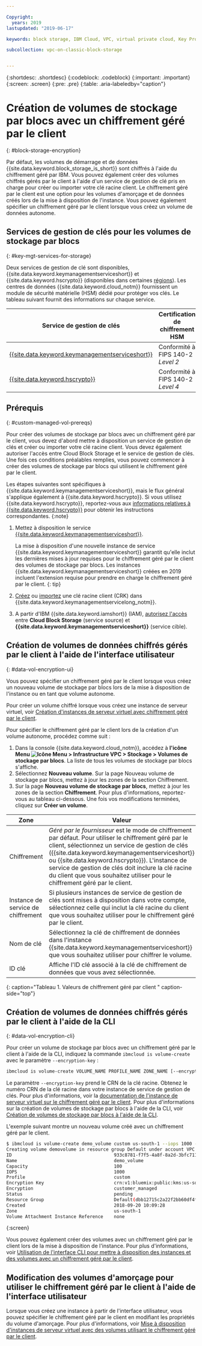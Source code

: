 ```yaml
---

Copyright:
  years: 2019
lastupdated: "2019-06-17"

keywords: block storage, IBM Cloud, VPC, virtual private cloud, Key Protect, encryption, key management, Hyper Protect Crypto Services, HPCS, volume, data storage, virtual server instance, instance

subcollection: vpc-on-classic-block-storage


---
```


{:shortdesc: .shortdesc}
{:codeblock: .codeblock}
{:important: .important}
{:screen: .screen}
{:pre: .pre}
{:table: .aria-labeledby="caption"}


# Création de volumes de stockage par blocs avec un chiffrement géré par le client 
{: #block-storage-encryption}

Par défaut, les volumes de démarrage et de données {{site.data.keyword.block_storage_is_short}} sont chiffrés à l'aide du chiffrement géré par IBM. Vous pouvez également créer des volumes chiffrés gérés par le client à l'aide d'un service de gestion de clé pris en charge pour créer ou importer votre clé racine client. Le chiffrement géré par le client est une option pour les volumes d'amorçage et de données créés lors de la mise à disposition de l'instance. Vous pouvez également spécifier un chiffrement géré par le client lorsque vous créez un volume de données autonome.   

## Services de gestion de clés pour les volumes de stockage par blocs 
{: #key-mgt-services-for-storage}

Deux services de gestion de clé sont disponibles, {{site.data.keyword.keymanagementserviceshort}} et {{site.data.keyword.hscrypto}} (disponibles dans certaines [régions](/docs/services/hs-crypto?topic=hs-crypto-regions#regions)). Les centres de données {{site.data.keyword.cloud_notm}} fournissent un module de sécurité matérielle (HSM) dédié pour protéger vos clés. Le tableau suivant fournit des informations sur chaque service. 

| Service de gestion de clés | Certification de chiffrement HSM |
| ----- | ----- |
| [{{site.data.keyword.keymanagementserviceshort}}](/docs/services/key-protect/concepts?topic=key-protect-getting-started-tutorial#getting-started-tutorial) | Conformité à FIPS 140-2 *Level 2* |
| [{{site.data.keyword.hscrypto}}](/docs/services/hs-crypto?topic=hs-crypto-get-started#get-started) | Conformité à FIPS 140-2 *Level 4* |

## Prérequis
{: #custom-managed-vol-prereqs}

Pour créer des volumes de stockage par blocs avec un chiffrement géré par le client, vous devez d'abord mettre à disposition un service de gestion de clés et créer ou importer votre clé racine client. Vous devez également autoriser l'accès entre Cloud Block Storage et le service de gestion de clés. Une fois ces conditions préalables remplies, vous pouvez commencer à créer des volumes de stockage par blocs qui utilisent le chiffrement géré par le client. 

Les étapes suivantes sont spécifiques à {{site.data.keyword.keymanagementserviceshort}}, mais le flux général s'applique également à {{site.data.keyword.hscrypto}}. Si vous utilisez {{site.data.keyword.hscrypto}}, reportez-vous aux [informations relatives à {{site.data.keyword.hscrypto}}](/docs/services/hs-crypto?topic=hs-crypto-get-started#get-started) pour obtenir les instructions correspondantes.
{:note}

1. Mettez à disposition le service [{{site.data.keyword.keymanagementserviceshort}}](/docs/services/key-protect?topic=key-protect-provision#provision).

   La mise à disposition d'une nouvelle instance de service {{site.data.keyword.keymanagementserviceshort}} garantit qu'elle inclut les dernières mises à jour requises pour le chiffrement géré par le client des volumes de stockage par blocs. Les instances {{site.data.keyword.keymanagementserviceshort}} créées en 2019 incluent l'extension requise pour prendre en charge le chiffrement géré par le client.
   {: tip}

2. [Créez](/docs/services/key-protect?topic=key-protect-create-root-keys#create-root-keys) ou
[importez](/docs/services/key-protect?topic=key-protect-import-root-keys#import-root-keys) une clé racine client (CRK) dans {{site.data.keyword.keymanagementservicelong_notm}}.
3. A partir d'IBM {{site.data.keyword.iamshort}} (IAM), [autorisez l'accès](/docs/iam?topic=iam-serviceauth#serviceauth) entre **Cloud Block Storage** (service source) et **{{site.data.keyword.keymanagementserviceshort}}** (service cible).

## Création de volumes de données chiffrés gérés par le client à l'aide de l'interface utilisateur 
{: #data-vol-encryption-ui}

Vous pouvez spécifier un chiffrement géré par le client lorsque vous créez un nouveau volume de stockage par blocs lors de la mise à disposition de l'instance ou en tant que volume autonome. 

Pour créer un volume chiffré lorsque vous créez une instance de serveur virtuel, voir [Création d'instances de serveur virtuel avec chiffrement géré par le client](/docs/vpc-on-classic-vsi?topic=vpc-on-classic-instance-creating-instances-byok). 

Pour spécifier le chiffrement géré par le client lors de la création d'un volume autonome, procédez comme suit : 

1. Dans la console {{site.data.keyword.cloud_notm}}, accédez à **l'icône Menu ![Icône Menu](../../icons/icon_hamburger.svg) > Infrastructure VPC > Stockage > Volumes de stockage par blocs**.
La liste de tous les volumes de stockage par blocs s'affiche. 
1. Sélectionnez **Nouveau volume**. Sur la page Nouveau volume de stockage par blocs, mettez à jour les zones de la section Chiffrement.
1. Sur la page **Nouveau volume de stockage par blocs**, mettez à jour les zones de la section **Chiffrement**. Pour plus d'informations, reportez-vous au tableau ci-dessous. Une fois vos modifications terminées, cliquez sur **Créer un volume**.

| Zone | Valeur |
| ----- | ----- |
| Chiffrement | _Géré par le fournisseur_ est le mode de chiffrement par défaut. Pour utiliser le chiffrement géré par le client, sélectionnez un service de gestion de clés ({{site.data.keyword.keymanagementserviceshort}} ou {{site.data.keyword.hscrypto}}). L'instance de service de gestion de clés doit inclure la clé racine du client que vous souhaitez utiliser pour le chiffrement géré par le client. |
| Instance de service de chiffrement | Si plusieurs instances de service de gestion de clés sont mises à disposition dans votre compte, sélectionnez celle qui inclut la clé racine du client que vous souhaitez utiliser pour le chiffrement géré par le client. |
| Nom de clé | Sélectionnez la clé de chiffrement de données dans l'instance {{site.data.keyword.keymanagementserviceshort}} que vous souhaitez utiliser pour chiffrer le volume. |
| ID clé | Affiche l'ID clé associé à la clé de chiffrement de données que vous avez sélectionnée. |
{: caption="Tableau 1. Valeurs de chiffrement géré par client " caption-side="top"}

## Création de volumes de données chiffrés gérés par le client à l'aide de la CLI 
{: #data-vol-encryption-cli}

Pour créer un volume de stockage par blocs avec un chiffrement géré par le client à l'aide de la CLI, indiquez la commande `ibmcloud is volume-create` avec le paramètre `--encryption-key` :

```bash
ibmcloud is volume-create VOLUME_NAME PROFILE_NAME ZONE_NAME [--encryption-key ENCRYPTION_KEY] [--capacity CAPACITY] [--iops IOPS] [--resource-group-id RESOURCE_GROUP_ID | --resource-group-name RESOURCE_GROUP_NAME] [--json]
```

Le paramètre `--encryption-key` prend le CRN de la clé racine. Obtenez le numéro CRN de la clé racine dans votre instance de service de gestion de clés. Pour plus d'informations, voir la [documentation de l'instance de serveur virtuel sur le chiffrement géré par le client](/docs/vpc-on-classic-vsi?topic=vpc-on-classic-vsi-creating-instances-byok#provision-byok-cli). Pour plus d'informations sur la création de volumes de stockage par blocs à l'aide de la CLI, voir [Création de volumes de stockage par blocs à l'aide de la CLI](/docs/vpc-on-classic-block-storage?topic=vpc-on-classic-block-storage-creating-block-storage-cli).

L'exemple suivant montre un nouveau volume créé avec un chiffrement géré par le client. 

```bash
$ ibmcloud is volume-create demo_volume custom us-south-1 --iops 1000 --encryption-key abccorp-kp-vpc-2 5437644a-c4b1-447f-9646-b1a2a4df61382
Creating volume demovolume in resource group Default under account VPC 01 as user rtuser1@mycompany.com...
ID                                      933c8781-f7f5-4a8f-8a2d-3bfc711788ee
Name                                    demo_volume
Capacity                                100
IOPS                                    1000
Profile                                 custom
Encryption Key                          crn:v1:bluemix:public:kms:us-south:a/8d65fb1cf5e99e86dd7229ddef9e5b7b:b1abf7c5-381d-4f34-836e-5db7193250bc:key:fd57250e-908c-4785-a8a5-1f53176bcd2f
Encryption                              customer_managed
Status                                  pending
Resource Group                          Default(dbb12715c2a22f2bb60df4ffd4a543f2)
Created                                 2018-09-20 10:09:28
Zone                                    us-south-1
Volume Attachment Instance Reference    none
```
{:screen}

Vous pouvez également créer des volumes avec un chiffrement géré par le client lors de la mise à disposition de l'instance. Pour plus d'informations, voir [Utilisation de l'interface CLI pour mettre à disposition des instances et des volumes avec un chiffrement géré par le client](/docs/vpc-on-classic-vsi?topic=vpc-on-classic-vsi-creating-instances-byok#provision-byok-cli).

## Modification des volumes d'amorçage pour utiliser le chiffrement géré par le client à l'aide de l'interface utilisateur 

Lorsque vous créez une instance à partir de l'interface utilisateur, vous pouvez spécifier le chiffrement géré par le client en modifiant les propriétés du volume d'amorçage. Pour plus d'informations, voir [Mise à disposition d'instances de serveur virtuel avec des volumes utilisant le chiffrement géré par le client](/docs/vpc-on-classic-vsi?topic=vpc-on-classic-vsi-storage#provision-byok-ui).
